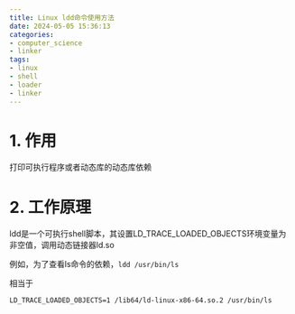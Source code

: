 ```yaml
---
title: Linux ldd命令使用方法
date: 2024-05-05 15:36:13
categories:
- computer_science
- linker
tags:
- linux
- shell
- loader
- linker
---
```


# 1. 作用

打印可执行程序或者动态库的动态库依赖

# 2. 工作原理

ldd是一个可执行shell脚本，其设置LD_TRACE_LOADED_OBJECTS环境变量为非空值，调用动态链接器ld.so

例如，为了查看ls命令的依赖，`ldd /usr/bin/ls`

相当于

`LD_TRACE_LOADED_OBJECTS=1 /lib64/ld-linux-x86-64.so.2 /usr/bin/ls`